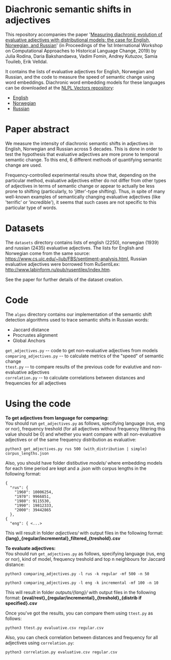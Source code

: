 # Diachronic semantic shifts in adjectives

This repository accompanies the paper '[Measuring diachronic evolution of evaluative adjectives with distributional models: the case for English, Norwegian, and Russian](https://aclweb.org/anthology/papers/W/W19/W19-4725/)' (in Proceedings of the 1st International Workshop on Computational Approaches to Historical Language Change, 2019) by Julia Rodina, Daria Bakshandaeva, Vadim Fomin, Andrey Kutuzov, Samia Touileb, Erik Velldal.

It contains the lists of evaluative adjectives for English, Norwegian and Russian, and the code to measure the speed of semantic change using word embeddings. Diachronic word embedding models for these languages can be downloaded at the [NLPL Vectors repository](http://vectors.nlpl.eu/repository/):
- [English](http://vectors.nlpl.eu/repository/11/188.zip)
- [Norwegian](http://vectors.nlpl.eu/repository/11/189.zip)
- [Russian](http://vectors.nlpl.eu/repository/11/190.zip)


# Paper abstract

We measure the intensity of diachronic semantic shifts in adjectives in English, Norwegian and Russian across 5 decades. This is done in order to test the hypothesis that evaluative adjectives are more prone to temporal semantic change. To this end, 6 different methods of quantifying semantic change are used.

Frequency-controlled experimental results show that, depending on the particular method, evaluative adjectives either do not differ from other types of adjectives in terms of semantic change or appear to actually be less prone to shifting (particularly, to 'jitter'-type shifting). Thus, in spite of many well-known examples of semantically changing evaluative adjectives (like 'terrific' or 'incredible'), it seems that such cases are not specific to this particular type of words.

# Datasets

The `datasets` directory contains lists of english (2250), norwegian (1939) and russian (2435) evaluative adjectives. The lists for English and Norwegian come from the  same  source: https://www.cs.uic.edu/~liub/FBS/sentiment-analysis.html, Russian evaluative adjectives were borrowed from RuSentiLex: http://www.labinform.ru/pub/rusentilex/index.htm.  

See the paper for further details of the dataset creation.


# Code

The `algos` directory contains our implementation of the semantic shift detection algorithms 
used to trace semantic shifts in Russian words:

- Jaccard distance
- Procrustes alignment
- Global Anchors

`get_adjectives.py` -- code to get non-evaluative adjectives from models  
`comparing_adjectives.py` -- to calculate metrics of the "speed" of semantic change  
`ttest.py` -- to compare results of the previous code for evalutive and non-evaluative adjectives  
`correlation.py` -- to calculate correlations between distances and frequencies for all adjectives  


# Using the code

**To get adjectives from language for comparing:**  
You should run `get_adjectives.py` as follows, specifying language (rus, eng or nor), frequency treshold (for all adjectives without frequency filtering this value should be 0) and whether you want compare with all non-evaluative adjectives or of the same frequency distribution as evaluative:  

```
python3 get_adjectives.py rus 500 (with_distribution | simple) corpus_lengths.json
```

Also, you should have folder distibutive _models/_ where embedding models for each time period are kept and a .json with corpus lengths in the following format:  

```
{
  "rus": {
    "1960": 10006254,
    "1970": 9966851,
    "1980": 9115530,
    "1990": 19812333,
    "2000": 39442865
  },
{
  "eng": { <...>
```

This will result in folder _adjectives/_ with output files in the following format: **{lang}\_{regular/incremental}\_filtered\_{treshold}.csv**

**To evaluate adjectives:**  
You should run `get_adjectives.py` as follows, specifying language (rus, eng or nor), kind of model, frequency treshold and top n neighbours for Jaccard distance:  

```
python3 comparing_adjectives.py -l rus -k regular -mf 500 -n 50

python3 comparing_adjectives.py -l eng -k incremental -mf 100 -n 10
```

This will result in folder _outputs/{lang}/_ with output files in the following format: **{eval/rest}\_{regular/incremental}\_{treshold}\_{distrib if specified}.csv**  



Once you've got the results, you can compare them using `ttest.py` as follows:

```
python3 ttest.py evaluative.csv regular.csv
```


Also, you can check correlation between distances and frequency for all adjectives using `correlation.py`:

```
python3 correlation.py evaluative.csv regular.csv
```

